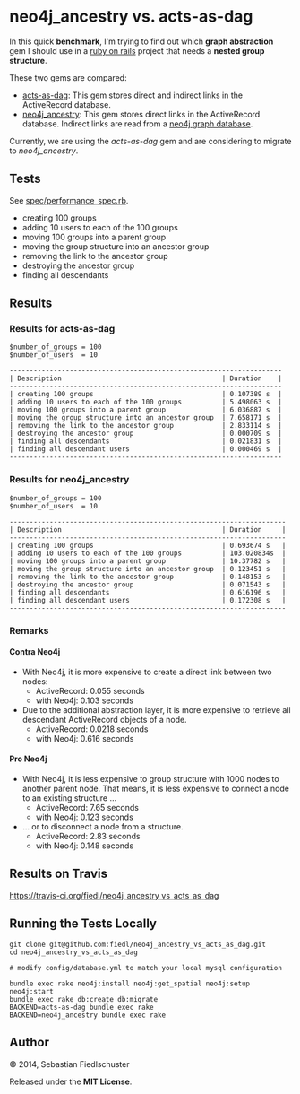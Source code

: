 # neo4j_ancestry vs. acts-as-dag

In this quick **benchmark**, I'm trying to find out which **graph abstraction** gem I should use in a [ruby on rails](http://rubyonrails.org) project that needs a **nested group structure**.

These two gems are compared:

* [acts-as-dag](https://github.com/resgraph/acts-as-dag): This gem stores direct and indirect links in the ActiveRecord database.
* [neo4j_ancestry](https://github.com/fiedl/neo4j_ancestry): This gem stores direct links in the ActiveRecord database. Indirect links are read from a [neo4j graph database](http://neo4j.com).

Currently, we are using the *acts-as-dag* gem and are considering to migrate to *neo4j_ancestry*.

## Tests

See [spec/performance_spec.rb](spec/performance_spec.rb).

* creating 100 groups
* adding 10 users to each of the 100 groups
* moving 100 groups into a parent group
* moving the group structure into an ancestor group
* removing the link to the ancestor group
* destroying the ancestor group
* finding all descendants

## Results

### Results for acts-as-dag

    $number_of_groups = 100
    $number_of_users  = 10

    --------------------------------------------------------------------
    | Description                                        | Duration    |
    --------------------------------------------------------------------
    | creating 100 groups                                | 0.107389 s  |
    | adding 10 users to each of the 100 groups          | 5.498063 s  |
    | moving 100 groups into a parent group              | 6.036887 s  |
    | moving the group structure into an ancestor group  | 7.658171 s  |
    | removing the link to the ancestor group            | 2.833114 s  |
    | destroying the ancestor group                      | 0.000709 s  |
    | finding all descendants                            | 0.021831 s  |
    | finding all descendant users                       | 0.000469 s  |
    --------------------------------------------------------------------

### Results for neo4j_ancestry

    $number_of_groups = 100
    $number_of_users  = 10

    ---------------------------------------------------------------------
    | Description                                        | Duration     |
    ---------------------------------------------------------------------
    | creating 100 groups                                | 0.693674 s   |
    | adding 10 users to each of the 100 groups          | 103.020834s  |
    | moving 100 groups into a parent group              | 10.37782 s   |
    | moving the group structure into an ancestor group  | 0.123451 s   |
    | removing the link to the ancestor group            | 0.148153 s   |
    | destroying the ancestor group                      | 0.071543 s   |
    | finding all descendants                            | 0.616196 s   |
    | finding all descendant users                       | 0.172308 s   |
    ---------------------------------------------------------------------

### Remarks

#### Contra Neo4j

* With Neo4j, it is more expensive to create a direct link between two nodes:
  * ActiveRecord: 0.055 seconds
  * with Neo4j:   0.103 seconds
* Due to the additional abstraction layer, it is more expensive to retrieve all descendant ActiveRecord objects of a node.
  * ActiveRecord: 0.0218 seconds
  * with Neo4j:   0.616 seconds

#### Pro Neo4j

* With Neo4j, it is less expensive to group structure with 1000 nodes to another parent node. That means, it is less expensive to connect a node to an existing structure …
  * ActiveRecord: 7.65 seconds
  * with Neo4j:   0.123 seconds
* … or to disconnect a node from a structure.
  * ActiveRecord: 2.83 seconds
  * with Neo4j:   0.148 seconds


## Results on Travis

https://travis-ci.org/fiedl/neo4j_ancestry_vs_acts_as_dag

## Running the Tests Locally

```
git clone git@github.com:fiedl/neo4j_ancestry_vs_acts_as_dag.git
cd neo4j_ancestry_vs_acts_as_dag

# modify config/database.yml to match your local mysql configuration

bundle exec rake neo4j:install neo4j:get_spatial neo4j:setup neo4j:start
bundle exec rake db:create db:migrate
BACKEND=acts-as-dag bundle exec rake
BACKEND=neo4j_ancestry bundle exec rake
```

## Author

&copy; 2014, Sebastian Fiedlschuster

Released under the **MIT License**.
